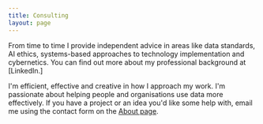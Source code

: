 ```yaml
---
title: Consulting
layout: page
---
```


From time to time I provide independent advice in areas like data standards, AI ethics, systems-based approaches to technology implementation and cybernetics. You can find out more about my professional background at
[LinkedIn.]

I'm efficient, effective and creative in how I approach my work. I'm
passionate about helping people and organisations use data more
effectively. If you have a project or an idea you'd like some help
with, email me using the contact form on the [About
page](http://ellenbroad.com/about/).
